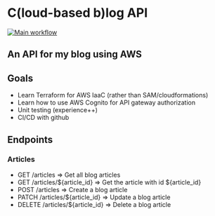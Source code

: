 # C(loud-based b)log API 
[![Main workflow](https://github.com/ricksterhd123/clog-api/actions/workflows/main.yml/badge.svg?branch=master)](https://github.com/ricksterhd123/clog-api/actions/workflows/main.yml)
## An API for my blog using AWS

## Goals
- Learn Terraform for AWS IaaC (rather than SAM/cloudformations)
- Learn how to use AWS Cognito for API gateway authorization
- Unit testing (experience++)
- CI/CD with github

## Endpoints
### Articles
- GET /articles => Get all blog articles
- GET /articles/${article_id} => Get the article with id ${article_id}
- POST /articles => Create a blog article
- PATCH /articles/${article_id} => Update a blog article
- DELETE /articles/${article_id} => Delete a blog article
